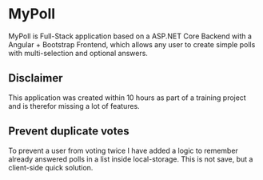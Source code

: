 # MyPoll
MyPoll is Full-Stack application based on a ASP.NET Core Backend with a Angular + Bootstrap Frontend, which allows any user to create simple polls with multi-selection and optional answers.

## Disclaimer
This application was created within 10 hours as part of a training project and is therefor missing a lot of features.

## Prevent duplicate votes
To prevent a user from voting twice I have added a logic to remember already answered polls in a list inside local-storage. This is not save, but a client-side quick solution.
